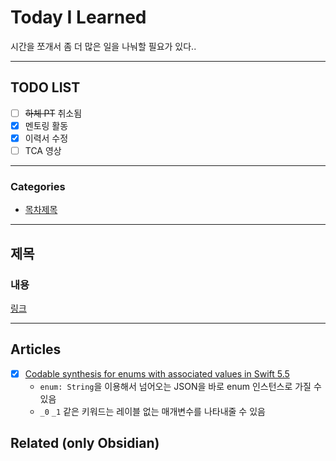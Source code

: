 
# Today I Learned
시간을 쪼개서 좀 더 많은 일을 나눠할 필요가 있다..

---

## TODO LIST
- [ ] ~~하체 PT~~ 취소됨
- [x] 멘토링 활동
- [x] 이력서 수정 
- [ ] TCA 영상

---

### Categories
- [목차제목](#)

---

## 제목
### 내용
[링크]() 

---

## Articles
- [x] [Codable synthesis for enums with associated values in Swift 5.5](https://sarunw.com/posts/codable-synthesis-for-enums-with-associated-values-in-swift/) 
	-  `enum: String`을 이용해서  넘어오는 JSON을 바로 enum 인스턴스로 가질 수 있음
	-  `_0` `_1` 같은 키워드는 레이블 없는 매개변수를 나타내줄 수 있음

## Related (only Obsidian)